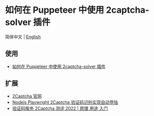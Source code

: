 # 如何在 Puppeteer 中使用 2captcha-solver 插件

简体中文 | [English](./README.md)

## 使用

- [如何在 Puppeteer 中使用 2captcha-solver 插件](https://lwebapp.com/zh/post/2captcha-solver)

## 扩展

- [2Captcha 官网](https://2captcha.com/?from=13803059)
- [Nodejs Playwright 2Captcha 验证码识别实现自动登陆](https://lwebapp.com/zh/post/bypass-captcha) 
- [验证码服务 2Captcha 测评 2022 | 原理 用途 入门](https://lwebapp.com/zh/post/2captcha-review)
